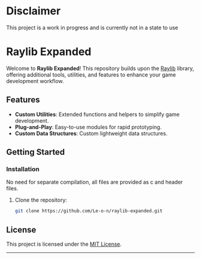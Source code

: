 # Disclaimer

This project is a work in progress and is currently not in a state to use

# Raylib Expanded

Welcome to **Raylib Expanded**! This repository builds upon the [Raylib](https://www.raylib.com/) library, offering additional tools, utilities, and features to enhance your game development workflow.

## Features
- **Custom Utilities**: Extended functions and helpers to simplify game development.
- **Plug-and-Play**: Easy-to-use modules for rapid prototyping.
- **Custom Data Structures**: Custom lightweight data structures.

## Getting Started

### Installation
No need for separate compilation, all files are provided as c and header files.
1. Clone the repository:
   ```bash
   git clone https://github.com/Le-o-n/raylib-expanded.git
   ```
   
## License
This project is licensed under the [MIT License](LICENSE).

---


